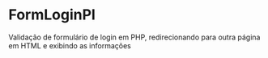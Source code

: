 # FormLoginPI
Validação de formulário de login em PHP, redirecionando para outra página em HTML e exibindo as informações
